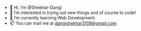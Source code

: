 - 👋 Hi, I’m @Shekhar-Dangi
- 👀 I’m interested in trying out new things and of course to code!
- 🌱 I’m currently learning Web Development.
- 📫 You can mail me at dangishekhar3109@gmail.com

<!---
Shekhar-Dangi/Shekhar-Dangi is a ✨ special ✨ repository because its `README.md` (this file) appears on your GitHub profile.
You can click the Preview link to take a look at your changes.
--->
